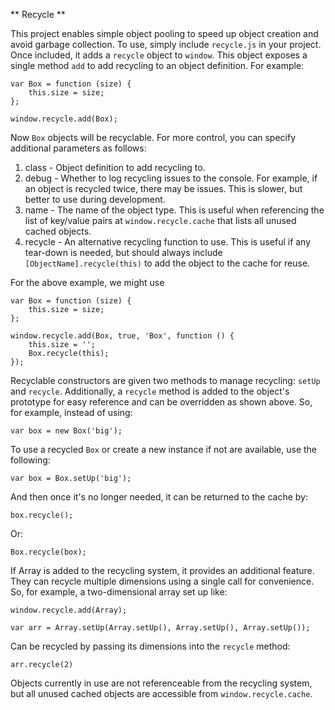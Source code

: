 ** Recycle **

This project enables simple object pooling to speed up object creation and avoid garbage collection. To use, simply include `recycle.js` in your project. Once included, it adds a `recycle` object to `window`. This object exposes a single method `add` to add recycling to an object definition. For example:

    var Box = function (size) {
        this.size = size;
    };

    window.recycle.add(Box);

Now `Box` objects will be recyclable. For more control, you can specify additional parameters as follows:

1. class - Object definition to add recycling to.
2. debug - Whether to log recycling issues to the console. For example, if an object is recycled twice, there may be issues. This is slower, but better to use during development.
3. name - The name of the object type. This is useful when referencing the list of key/value pairs at `window.recycle.cache` that lists all unused cached objects.
4. recycle - An alternative recycling function to use. This is useful if any tear-down is needed, but should always include `[ObjectName].recycle(this)` to add the object to the cache for reuse.

For the above example, we might use 

    var Box = function (size) {
        this.size = size;
    };

    window.recycle.add(Box, true, 'Box', function () {
        this.size = '';
        Box.recycle(this);
    });

Recyclable constructors are given two methods to manage recycling: `setUp` and `recycle`. Additionally, a `recycle` method is added to the object's prototype for easy reference and can be overridden as shown above. So, for example, instead of using:

    var box = new Box('big');

To use a recycled `Box` or create a new instance if not are available, use the following:

    var box = Box.setUp('big');

And then once it's no longer needed, it can be returned to the cache by:

    box.recycle();

Or:

    Box.recycle(box);

If Array is added to the recycling system, it provides an additional feature. They can recycle multiple dimensions using a single call for convenience. So, for example, a two-dimensional array set up like:

    window.recycle.add(Array);

    var arr = Array.setUp(Array.setUp(), Array.setUp(), Array.setUp());

Can be recycled by passing its dimensions into the `recycle` method:

    arr.recycle(2)

Objects currently in use are not referenceable from the recycling system, but all unused cached objects are accessible from `window.recycle.cache`.
